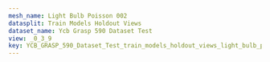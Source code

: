 ```yaml
---
mesh_name: Light Bulb Poisson 002
datasplit: Train Models Holdout Views
dataset_name: Ycb Grasp 590 Dataset Test
view: _0_3_9
key: YCB_GRASP_590_Dataset_Test_train_models_holdout_views_light_bulb_poisson_002__0_3_9
---
```

